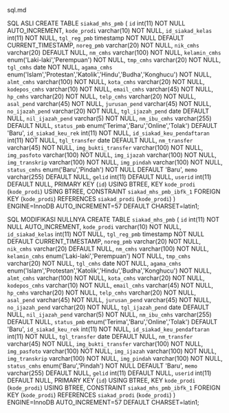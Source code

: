 sql.md

SQL ASLI
CREATE TABLE `siakad_mhs_pmb` (
  `id` int(11) NOT NULL AUTO_INCREMENT,
  `kode_prodi` varchar(10) NOT NULL,
  `id_siakad_kelas` int(11) NOT NULL,
  `tgl_reg_pmb` timestamp NOT NULL DEFAULT CURRENT_TIMESTAMP,
  `noreg_pmb` varchar(20) NOT NULL,
  `nik_cmhs` varchar(20) DEFAULT NULL,
  `nm_cmhs` varchar(100) NOT NULL,
  `kelamin_cmhs` enum('Laki-laki','Perempuan') NOT NULL,
  `tmp_cmhs` varchar(20) NOT NULL,
  `tgl_cmhs` date NOT NULL,
  `agama_cmhs` enum('Islam','Protestan','Katolik','Hindu','Budha','Konghucu') NOT NULL,
  `almt_cmhs` varchar(100) NOT NULL,
  `kota_cmhs` varchar(20) NOT NULL,
  `kodepos_cmhs` varchar(10) NOT NULL,
  `email_cmhs` varchar(45) NOT NULL,
  `hp_cmhs` varchar(20) NOT NULL,
  `telp_cmhs` varchar(20) NOT NULL,
  `asal_pend` varchar(45) NOT NULL,
  `jurusan_pend` varchar(45) NOT NULL,
  `no_ijazah_pend` varchar(20) NOT NULL,
  `tgl_ijazah_pend` date DEFAULT NULL,
  `nil_ijazah_pend` varchar(5) NOT NULL,
  `nm_ibu_cmhs` varchar(255) DEFAULT NULL,
  `status_pmb` enum('Terima','Baru','Online','Tolak') DEFAULT 'Baru',
  `id_siakad_keu_rek` int(11) NOT NULL,
  `id_siakad_keu_pendaftaran` int(11) NOT NULL,
  `tgl_transfer` date DEFAULT NULL,
  `nm_transfer` varchar(45) NOT NULL,
  `img_bukti_transfer` varchar(100) NOT NULL,
  `img_pasfoto` varchar(100) NOT NULL,
  `img_ijazah` varchar(100) NOT NULL,
  `img_transkrip` varchar(100) NOT NULL,
  `img_pindah` varchar(100) NOT NULL,
  `status_cmhs` enum('Baru','Pindah') NOT NULL DEFAULT 'Baru',
  `memo` varchar(255) DEFAULT NULL,
  `gelid` int(11) DEFAULT NULL,
  `userid` int(11) DEFAULT NULL,
  PRIMARY KEY (`id`) USING BTREE,
  KEY `kode_prodi` (`kode_prodi`) USING BTREE,
  CONSTRAINT `siakad_mhs_pmb_ibfk_1` FOREIGN KEY (`kode_prodi`) REFERENCES `siakad_prodi` (`kode_prodi`)
) ENGINE=InnoDB AUTO_INCREMENT=57 DEFAULT CHARSET=latin1;




SQL MODIFIKASI NULLNYA
CREATE TABLE `siakad_mhs_pmb` (
  `id` int(11) NOT NULL AUTO_INCREMENT,
  `kode_prodi` varchar(10) NOT NULL,
  `id_siakad_kelas` int(11) NOT NULL,
  `tgl_reg_pmb` timestamp NOT NULL DEFAULT CURRENT_TIMESTAMP,
  `noreg_pmb` varchar(20) NOT NULL,
  `nik_cmhs` varchar(20) DEFAULT NULL,
  `nm_cmhs` varchar(100) NOT NULL,
  `kelamin_cmhs` enum('Laki-laki','Perempuan') NOT NULL,
  `tmp_cmhs` varchar(20) NOT NULL,
  `tgl_cmhs` date NOT NULL,
  `agama_cmhs` enum('Islam','Protestan','Katolik','Hindu','Budha','Konghucu') NOT NULL,
  `almt_cmhs` varchar(100) NOT NULL,
  `kota_cmhs` varchar(20) NOT NULL,
  `kodepos_cmhs` varchar(10) NOT NULL,
  `email_cmhs` varchar(45) NOT NULL,
  `hp_cmhs` varchar(20) NOT NULL,
  `telp_cmhs` varchar(20) NOT NULL,
  `asal_pend` varchar(45) NOT NULL,
  `jurusan_pend` varchar(45) NOT NULL,
  `no_ijazah_pend` varchar(20) NOT NULL,
  `tgl_ijazah_pend` date DEFAULT NULL,
  `nil_ijazah_pend` varchar(5) NOT NULL,
  `nm_ibu_cmhs` varchar(255) DEFAULT NULL,
  `status_pmb` enum('Terima','Baru','Online','Tolak') DEFAULT 'Baru',
  `id_siakad_keu_rek` int(11) NOT NULL,
  `id_siakad_keu_pendaftaran` int(11) NOT NULL,
  `tgl_transfer` date DEFAULT NULL,
  `nm_transfer` varchar(45) NOT NULL,
  `img_bukti_transfer` varchar(100) NOT NULL,
  `img_pasfoto` varchar(100) NOT NULL,
  `img_ijazah` varchar(100) NOT NULL,
  `img_transkrip` varchar(100) NOT NULL,
  `img_pindah` varchar(100) NOT NULL,
  `status_cmhs` enum('Baru','Pindah') NOT NULL DEFAULT 'Baru',
  `memo` varchar(255) DEFAULT NULL,
  `gelid` int(11) DEFAULT NULL,
  `userid` int(11) DEFAULT NULL,
  PRIMARY KEY (`id`) USING BTREE,
  KEY `kode_prodi` (`kode_prodi`) USING BTREE,
  CONSTRAINT `siakad_mhs_pmb_ibfk_1` FOREIGN KEY (`kode_prodi`) REFERENCES `siakad_prodi` (`kode_prodi`)
) ENGINE=InnoDB AUTO_INCREMENT=57 DEFAULT CHARSET=latin1;

